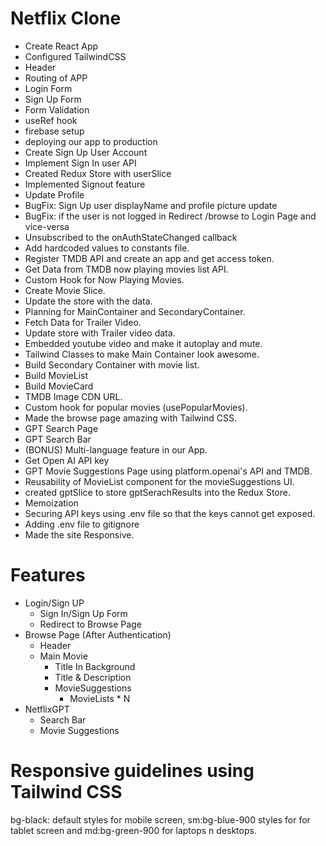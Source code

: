 # Netflix Clone

- Create React App 
- Configured TailwindCSS
- Header
- Routing of APP
- Login Form
- Sign Up Form
- Form Validation
- useRef hook
- firebase setup
- deploying our app to production
- Create Sign Up User Account
- Implement Sign In user API
- Created Redux Store with userSlice
- Implemented Signout feature
- Update Profile
- BugFix: Sign Up user displayName and profile picture update
- BugFix: if the user is not logged in Redirect /browse to Login Page and vice-versa
- Unsubscribed to the onAuthStateChanged callback
- Add hardcoded values to constants file.
- Register TMDB API and create an app and get access token.
- Get Data from TMDB now playing movies list API.
- Custom Hook for Now Playing Movies.
- Create Movie Slice.
- Update the store with the data.
- Planning for MainContainer and SecondaryContainer.
- Fetch Data for Trailer Video.
- Update store with Trailer video data.
- Embedded youtube video and make it autoplay and mute.
- Tailwind Classes to make Main Container look awesome.
- Build Secondary Container with movie list.
- Build MovieList
- Build MovieCard
- TMDB Image CDN URL.
- Custom hook for popular movies (usePopularMovies).
- Made the browse page amazing with Tailwind CSS.
- GPT Search Page
- GPT Search Bar
- (BONUS) Multi-language feature in our App.
- Get Open AI API key
- GPT Movie Suggestions Page using platform.openai's API and TMDB.
- Reusability of MovieList component for the movieSuggestions UI.
- created gptSlice to store gptSerachResults into the Redux Store.
- Memoization
- Securing API keys using .env file so that the keys cannot get exposed.
- Adding .env file to gitignore
- Made the site Responsive.

# Features
- Login/Sign UP
    - Sign In/Sign Up Form
    - Redirect to Browse Page
- Browse Page (After Authentication)
    - Header
    - Main Movie
        - Title In Background
        - Title & Description
        - MovieSuggestions
            - MovieLists * N
- NetflixGPT
    - Search Bar
    - Movie Suggestions

# Responsive guidelines using Tailwind CSS

bg-black: default styles for mobile screen, 
sm:bg-blue-900 styles for for tablet screen and 
md:bg-green-900 for laptops n desktops. 